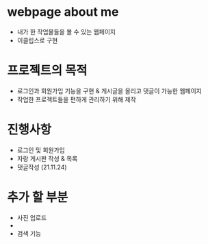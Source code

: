 # webpage about me
* 내가 한 작업물들을 볼 수 있는 웹페이지
* 이클립스로 구현

# 프로젝트의 목적
* 로그인과 회원가입 기능을 구현 & 게시글을 올리고 댓글이 가능한 웹페이지
* 작업한 프로젝트들을 편하게 관리하기 위해 제작

# 진행사항
* 로그인 및 회원가입
* 자랑 게시판 작성 & 목록
* 댓글작성 (21.11.24)

# 추가 할 부분
* 사진 업로드
* 
* 검색 기능

